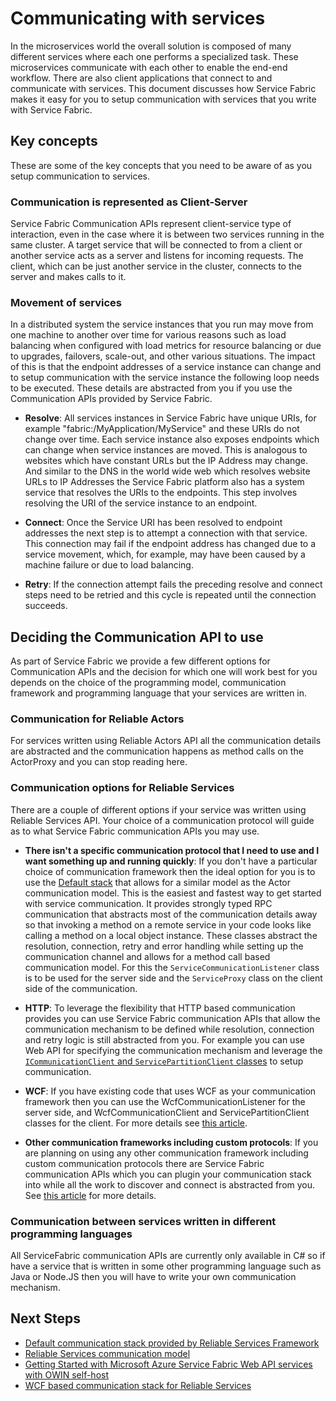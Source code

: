 <properties
   pageTitle="Microsoft Azure Service Fabric How to communicate with services"
   description="This article describes how you can connect to and communicate with services in Service Fabric applications."
   services="service-fabric"
   documentationCenter=".net"
   authors="kunaldsingh"
   manager="timlt"
   editor=""/>

<tags
   ms.service="service-fabric"
   ms.devlang="dotnet"
   ms.topic="article"
   ms.tgt_pltfrm="NA"
   ms.workload="NA"
   ms.date="04/29/2015"
   ms.author="kunalds"/>


# Communicating with services
In the microservices world the overall solution is composed of many different services where each one performs a specialized task. These microservices communicate with each other to enable the end-end workflow. There are also client applications that connect to and communicate with services. This document discusses how Service Fabric makes it easy for you to setup communication with services that you write with Service Fabric.

## Key concepts
These are some of the key concepts that you need to be aware of as you setup communication to services.
### Communication is represented as Client-Server
Service Fabric Communication APIs represent client-service type of interaction, even in the case where it is between two services running in the same cluster. A target service that will be connected to from a client or another service acts as a server and listens for incoming requests. The client, which can be just another service in the cluster, connects to the server and makes calls to it.
### Movement of services
In a distributed system the service instances that you run may move from one machine to another over time for various reasons such as load balancing when configured with load metrics for resource balancing or due to upgrades, failovers, scale-out, and other various situations. The impact of this is that the endpoint addresses of a service instance can change and to setup communication with the service instance the following loop needs to be executed. These details are abstracted from you if you use the Communication APIs provided by Service Fabric.

* **Resolve**: All services instances in Service Fabric have unique URIs, for example "fabric:/MyApplication/MyService" and these URIs do not change over time. Each service instance also exposes endpoints which can change when service instances are moved. This is analogous to websites which have constant URLs but the IP Address may change. And similar to the DNS in the world wide web which resolves website URLs to IP Addresses the Service Fabric platform also has a system service that resolves the URIs to the endpoints. This step involves resolving the URI of the service instance to an endpoint.

* **Connect**: Once the Service URI has been resolved to endpoint addresses the next step is to attempt a connection with that service. This connection may fail if the endpoint address has changed due to a service movement, which, for example, may have been caused by a machine failure or due to load balancing.

* **Retry**: If the connection attempt fails the preceding resolve and connect steps need to be retried and this cycle is repeated until the connection succeeds.

## Deciding the Communication API to use
As part of Service Fabric we provide a few different options for Communication APIs and the decision for which one will work best for you depends on the choice of the programming model, communication framework and programming language that your services are written in.
### Communication for Reliable Actors
For services written using Reliable Actors API all the communication details are abstracted and the communication happens as method calls on the ActorProxy and you can stop reading here.

### Communication options for Reliable Services
There are a couple of different options if your service was written using Reliable Services API. Your choice of a communication protocol will guide as to what Service Fabric communication APIs you may use.

* **There isn't a specific communication protocol that I need to use and I want something up and running quickly**: If you don't have a particular choice of communication framework then the ideal option for you is to use the [Default stack](service-fabric-reliable-services-communication-default.md) that allows for a similar model as the Actor communication model. This is the easiest and fastest way to get started with service communication. It provides strongly typed RPC communication that abstracts most of the communication details away so that invoking a method on a remote service in your code looks like calling a method on a local object instance. These classes abstract the resolution, connection, retry and error handling while setting up the communication channel and allows for a method call based communication model. For this the `ServiceCommunicationListener` class is to be used for the server side and the `ServiceProxy` class on the client side of the communication.

* **HTTP**: To leverage the flexibility that HTTP based communication provides you can use Service Fabric communication APIs that allow the communication mechanism to be defined while resolution, connection and retry logic is still abstracted from you. For example you can use Web API for specifying the communication mechanism and leverage the [`ICommunicationClient` and `ServicePartitionClient` classes](service-fabric-reliable-services-communication.md) to setup communication.
* **WCF**: If you have existing code that uses WCF as your communication framework then you can use the WcfCommunicationListener for the server side, and WcfCommunicationClient and ServicePartitionClient classes for the client. For more details see [this article](service-fabric-reliable-services-communication-wcf.md).

* **Other communication frameworks including custom  protocols**: If you are planning on using any other communication framework including custom communication protocols there are Service Fabric communication APIs which you can plugin your communication stack into while all the work to discover and connect is abstracted from you. See [this article](service-fabric-reliable-services-communication.md) for more details.

### Communication between services written in different programming languages
All ServiceFabric communication APIs are currently only available in C# so if have a service that is written in some other programming language such as Java or Node.JS then you will have to write your own communication mechanism.

## Next Steps
* [Default communication stack provided by Reliable Services Framework ](service-fabric-reliable-services-communication-default.md)
* [Reliable Services communication model](service-fabric-reliable-services-communication.md)
* [Getting Started with Microsoft Azure Service Fabric Web API services with OWIN self-host](service-fabric-reliable-services-communication-webapi.md)
* [WCF based communication stack for Reliable Services](service-fabric-reliable-services-communication-wcf.md)

